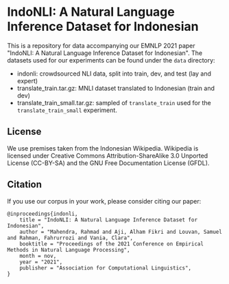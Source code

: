 # IndoNLI: A Natural Language Inference Dataset for Indonesian

This is a repository for data accompanying our EMNLP 2021 paper "IndoNLI: A Natural Language Inference Dataset for Indonesian". The datasets used for our experiments can be found under the `data` directory:
- indonli: crowdsourced NLI data, split into train, dev, and test (lay and expert)
- translate_train.tar.gz: MNLI dataset translated to Indonesian (train and dev)
- translate_train_small.tar.gz: sampled of `translate_train` used for the `translate_train_small` experiment.


## License

We use premises taken from the Indonesian Wikipedia. Wikipedia is licensed under Creative Commons Attribution-ShareAlike 3.0 Unported License (CC-BY-SA) and the GNU Free Documentation License (GFDL).


## Citation

If you use our corpus in your work, please consider citing our paper:
```
@inproceedings{indonli,
    title = "IndoNLI: A Natural Language Inference Dataset for Indonesian",
    author = "Mahendra, Rahmad and Aji, Alham Fikri and Louvan, Samuel and Rahman, Fahrurrozi and Vania, Clara",
    booktitle = "Proceedings of the 2021 Conference on Empirical Methods in Natural Language Processing",
    month = nov,
    year = "2021",
    publisher = "Association for Computational Linguistics",
}
```



